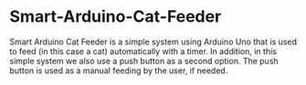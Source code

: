 # Smart-Arduino-Cat-Feeder
Smart Arduino Cat Feeder is a simple system using Arduino Uno that is used to feed (in this case a cat) automatically with a timer. In addition, in this simple system we also use a push button as a second option. The push button is used as a manual feeding by the user, if needed.
